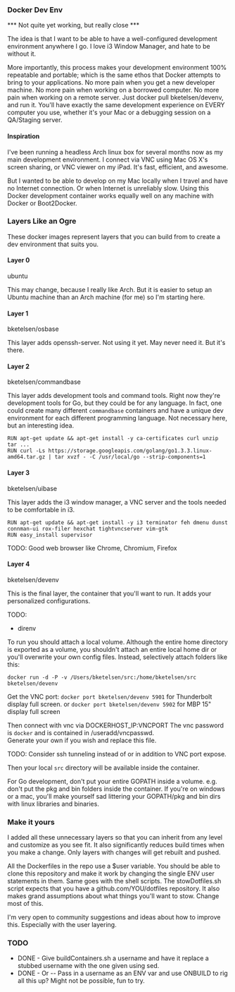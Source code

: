 ### Docker Dev Env ###
*** Not quite yet working, but really close ***

The idea is that I want to be able to have a well-configured 
development environment anywhere I go.  I love i3 Window Manager, and hate to be without it. 

More importantly, this process makes your development environment 100% repeatable and portable; which 
is the same ethos that Docker attempts to bring to your applications.  No more pain when you get a new 
developer machine.  No more pain when working on a borrowed computer.  No more pain when working on a remote
server.  Just docker pull bketelsen/devenv, and run it.  You'll have exactly the same development
experience on EVERY computer you use, whether it's your Mac or a debugging session on a QA/Staging 
server.

#### Inspiration ####
I've been running a headless Arch linux box for several months now as my main development environment.  I
connect via VNC using Mac OS X's screen sharing, or VNC viewer on my iPad.  It's fast, efficient, and awesome.

But I wanted to be able to develop on my Mac locally when I travel and have no Internet connection.  Or 
when Internet is unreliably slow.  Using this Docker development container works equally well on any machine with
Docker or Boot2Docker.  

### Layers Like an Ogre ###
These docker images represent layers that you can build from to create a dev environment that
suits you.

#### Layer 0 ####
ubuntu

This may change, because I really like Arch.  But it is easier to setup an Ubuntu machine than an Arch machine (for me)
  so I'm starting here.

#### Layer 1 ####
bketelsen/osbase 

This layer adds openssh-server.  Not using it yet.  May never need it.  But it's there.

#### Layer 2 ####
bketelsen/commandbase

This layer adds development tools and command tools.  Right now they're development tools for Go, but they could be for any language.
In fact, one could create many different `commandbase` containers and have a unique dev environment for each different
programming language.  Not necessary here, but an interesting idea.

```
RUN apt-get update && apt-get install -y ca-certificates curl unzip tar ...
RUN curl -Ls https://storage.googleapis.com/golang/go1.3.3.linux-amd64.tar.gz | tar xvzf - -C /usr/local/go --strip-components=1
```

#### Layer 3 ####
bketelsen/uibase

This layer adds the i3 window manager, a VNC server and the tools needed to be comfortable in i3.

```
RUN apt-get update && apt-get install -y i3 terminator feh dmenu dunst connman-ui rox-filer hexchat tightvncserver vim-gtk 
RUN easy_install supervisor
```

TODO: Good web browser like Chrome, Chromium, Firefox

#### Layer 4 ####
bketelsen/devenv

This is the final layer, the container that you'll want to run. It adds your personalized configurations.

TODO: 
* direnv


To run you should attach a local volume.  Although the entire home directory is exported as a volume, you shouldn't attach
an entire local home dir or you'll overwrite your own config files.  Instead, selectively attach folders like this:

`docker run -d -P -v /Users/bketelsen/src:/home/bketelsen/src bketelsen/devenv`

Get the VNC port:
`docker port bketelsen/devenv 5901` for Thunderbolt display full screen.
or
`docker port bketelsen/devenv 5902` for MBP 15" display full screen

Then connect with vnc via DOCKERHOST_IP:VNCPORT  The vnc password is `docker` and is contained in /useradd/vncpasswd.  
Generate your own if you wish and replace this file.

TODO: Consider ssh tunneling instead of or in addition to VNC port expose.

Then your local `src` directory will be available inside the container.

For Go development, don't put your entire GOPATH inside a volume.  e.g. don't put the pkg and bin folders inside
the container.  If you're on windows or a mac, you'll make yourself sad littering your GOPATH/pkg and bin dirs with
linux libraries and binaries.




### Make it yours ###
I added all these unnecessary layers so that you can inherit from any level and customize as you see fit.
It also significantly reduces build times when you make a change.  Only layers with changes will get rebuilt and 
pushed.

All the Dockerfiles in the repo use a $user variable.  You should be able to clone this repository and make it work
by changing the single ENV user statements in them.  Same goes with the shell scripts.  The stowDotfiles.sh script expects
that you have a github.com/YOU/dotfiles repository.  It also makes grand assumptions about what things you'll want
to stow.  Change most of this.

I'm very open to community suggestions and ideas about how to improve this.  Especially with the user layering.  


### TODO ###
* DONE - Give buildContainers.sh a username and have it replace a stubbed username with the one given using sed.
* DONE - Or -- Pass in a username as an ENV var and use ONBUILD to rig all this up?  Might not be possible, fun to try.





